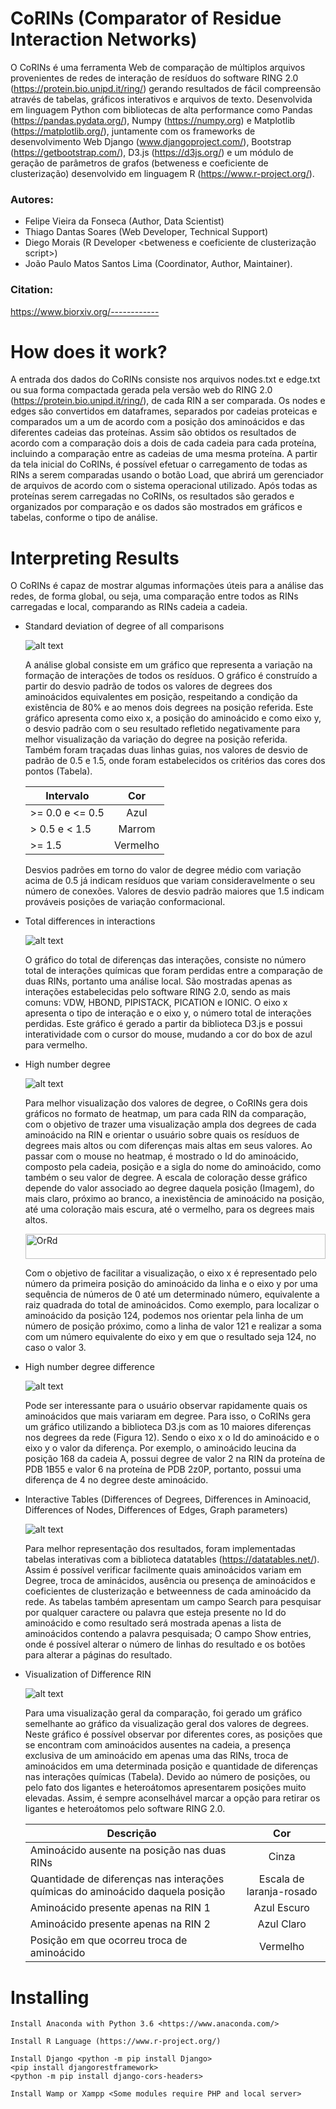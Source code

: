 # CoRINs (Comparator of Residue Interaction Networks)
O CoRINs é uma ferramenta Web de comparação de múltiplos arquivos provenientes de redes de interação de resíduos do software RING 2.0 (https://protein.bio.unipd.it/ring/) gerando resultados de fácil compreensão através de tabelas, gráficos interativos e arquivos de texto. Desenvolvida em linguagem Python com bibliotecas de alta performance como Pandas (https://pandas.pydata.org/), Numpy (https://numpy.org) e Matplotlib (https://matplotlib.org/), juntamente com os frameworks de desenvolvimento Web Django (www.djangoproject.com/), Bootstrap (https://getbootstrap.com/), D3.js (https://d3js.org/) e um módulo de geração de parâmetros de grafos (betweness e coeficiente de clusterização) desenvolvido em linguagem R (https://www.r-project.org/).

### Autores: 
 - Felipe Vieira da Fonseca (Author, Data Scientist)
 - Thiago Dantas Soares (Web Developer, Technical Support)
 - Diego Morais (R Developer <betweness e coeficiente de clusterização script>)
 - João Paulo Matos Santos Lima (Coordinator, Author, Maintainer).

### Citation: 
https://www.biorxiv.org/------------

# How does it work?
A entrada dos dados do CoRINs consiste nos arquivos nodes.txt e edge.txt ou sua forma compactada gerada pela versão web do RING 2.0 (https://protein.bio.unipd.it/ring/), de cada RIN a ser comparada. Os nodes e edges são convertidos em dataframes, separados por cadeias proteicas e comparados um a um de acordo com a posição dos aminoácidos e das diferentes cadeias das proteínas. Assim são obtidos os resultados de acordo com a comparação dois a dois de cada cadeia para cada proteína, incluindo a comparação entre as cadeias de uma mesma proteína.
A partir da tela inicial do CoRINs, é possível efetuar o carregamento de todas as RINs a serem comparadas usando o botão Load, que abrirá um gerenciador de arquivos de acordo com o sistema operacional utilizado. Após todas as proteínas serem carregadas no CoRINs, os resultados são gerados e organizados por comparação e os dados são mostrados em gráficos e tabelas, conforme o tipo de análise. 

# Interpreting Results
O CoRINs é capaz de mostrar algumas informações úteis para a análise das redes, de forma global, ou seja, uma comparação entre todos as RINs carregadas e local, comparando as RINs cadeia a cadeia.

* Standard deviation of degree of all comparisons

  ![alt text](https://github.com/ffvieira18/teste/blob/master/Images/grafico1-standard-deviation-of-degree-of-all-comparisons.png)

  A análise global consiste em um gráfico que representa a variação na formação de interações de todos os resíduos. O gráfico é construído a partir do desvio padrão de todos os valores de degrees dos aminoácidos equivalentes em posição, respeitando a condição da existência de 80% e ao menos dois degrees na posição referida.
Este gráfico apresenta como eixo x, a posição do aminoácido e como eixo y, o desvio padrão com o seu resultado refletido negativamente para melhor visualização da variação do degree na posição referida. Também foram traçadas duas linhas guias, nos valores de desvio de padrão de 0.5 e 1.5, onde foram estabelecidos os critérios das cores dos pontos (Tabela). 

  | Intervalo        | Cor          | 
  | ---------------- |:------------:|
  | >= 0.0 e <= 0.5  | Azul         |
  | > 0.5 e < 1.5    | Marrom       | 
  | >= 1.5           | Vermelho     |   

  Desvios padrões em torno do valor de degree médio com variação acima de 0.5 já indicam resíduos que variam consideravelmente o seu número de conexões. Valores de desvio padrão maiores que 1.5 indicam prováveis posições de variação conformacional.

* Total differences in interactions

  ![alt text](https://github.com/ffvieira18/teste/blob/master/Images/grafico2-Total-differences-in-interactions.png)

  O gráfico do total de diferenças das interações, consiste no número total de interações químicas que foram perdidas entre a comparação de duas RINs, portanto uma análise local. São mostradas apenas as interações estabelecidas pelo software RING 2.0, sendo as mais comuns: VDW, HBOND, PIPISTACK, PICATION e IONIC. 
O eixo x apresenta o tipo de interação e o eixo y, o número total de interações perdidas. Este gráfico é gerado a partir da biblioteca D3.js e possui interatividade com o cursor do mouse, mudando a cor do box de azul para vermelho.

* High number degree

  ![alt text](https://github.com/ffvieira18/teste/blob/master/Images/grafico3-High-number-degree.png)
  
  Para melhor visualização dos valores de degree, o CoRINs gera dois gráficos no formato de heatmap, um para cada RIN da comparação, com o objetivo de trazer uma visualização ampla dos degrees de cada aminoácido na RIN e orientar o usuário sobre quais os resíduos de degrees mais altos ou com diferenças mais altas em seus valores.
  Ao passar com o mouse no heatmap, é mostrado o Id do aminoácido, composto pela cadeia, posição e a sigla do nome do aminoácido, como também o seu valor de degree. A escala de coloração desse gráfico depende do valor associado ao degree daquela posição (Imagem), do mais claro, próximo ao branco, a inexistência de aminoácido na posição, até uma coloração mais escura, até o vermelho, para os degrees mais altos.

  <img src="https://raw.githubusercontent.com/d3/d3-scale-chromatic/master/img/OrRd.png" width="100%" height="40" alt="OrRd">
  
  Com o objetivo de facilitar a visualização, o eixo x é representado pelo número da primeira posição do aminoácido da linha e o eixo y por uma sequência de números de 0 até um determinado número, equivalente a raiz quadrada do total de aminoácidos. Como exemplo, para localizar o aminoácido da posição 124, podemos nos orientar pela linha de um número de posição próximo, como a linha de valor 121 e realizar a soma com um número equivalente do eixo y em que o resultado seja 124, no caso o valor 3.

* High number degree difference

  ![alt text](https://github.com/ffvieira18/teste/blob/master/Images/grafico4-high-numbers-of-degree-differences.png)

  Pode ser interessante para o usuário observar rapidamente quais os aminoácidos que mais variaram em degree. Para isso, o CoRINs gera um gráfico utilizando a biblioteca D3.js com as 10 maiores diferenças nos degrees da rede (Figura 12). Sendo o eixo x o Id do aminoácido e o eixo y o valor da diferença. Por exemplo, o aminoácido leucina da posição 168 da cadeia A, possui degree de valor 2 na RIN da proteína de PDB 1B55 e valor 6 na proteína de PDB 2z0P, portanto, possui uma diferença de 4 no degree deste aminoácido.   

* Interactive Tables (Differences of Degrees, Differences in Aminoacid, Differences of Nodes, Differences of Edges, Graph parameters)

  ![alt text](https://github.com/ffvieira18/teste/blob/master/Images/grafico5-differences-of-degrees.png)

  Para melhor representação dos resultados, foram implementadas tabelas interativas com a biblioteca datatables (https://datatables.net/). Assim é possível verificar facilmente quais aminoácidos variam em Degree, troca de aminácidos, ausência ou presença de aminoácidos e coeficientes de clusterização e betweenness de cada aminoácido da rede. As tabelas também apresentam um campo Search para pesquisar por qualquer caractere ou palavra que esteja presente no Id do aminoácido e como resultado será mostrada apenas a lista de aminoácidos contendo a palavra pesquisada; O campo Show entries, onde é possível alterar o número de linhas do resultado e os botões para alterar a páginas do resultado.

* Visualization of Difference RIN

  ![alt text](https://github.com/ffvieira18/teste/blob/master/Images/grafico6-visualization-of-differences-RIN.png)

  Para uma visualização geral da comparação, foi gerado um gráfico semelhante ao gráfico da visualização geral dos valores de degrees. Neste gráfico é possível observar por diferentes cores, as posições que se encontram com aminoácidos ausentes na cadeia, a presença exclusiva de um aminoácido em apenas uma das RINs, troca de aminoácidos em uma determinada posição e quantidade de diferenças nas interações químicas (Tabela). Devido ao número de posições, ou pelo fato dos ligantes e heteroátomos apresentarem posições muito elevadas. Assim, é sempre aconselhável marcar a opção para retirar os ligantes e heteroátomos pelo software RING 2.0. 

  | Descrição       | Cor          | 
  | ---------------- |:------------:|
  | Aminoácido ausente na posição nas duas RINs  | Cinza         |
  | Quantidade de diferenças nas interações químicas do aminoácido daquela posição    | Escala de laranja-rosado       | 
  | Aminoácido presente apenas na RIN 1           | Azul Escuro     |   
  | Aminoácido presente apenas na RIN 2           | Azul Claro   |  
  | Posição em que ocorreu troca de aminoácido           | Vermelho     |  

# Installing

```
Install Anaconda with Python 3.6 <https://www.anaconda.com/>
```
```
Install R Language (https://www.r-project.org/)
```
```
Install Django <python -m pip install Django>
<pip install djangorestframework>
<python -m pip install django-cors-headers>
```
```
Install Wamp or Xampp <Some modules require PHP and local server>
```
